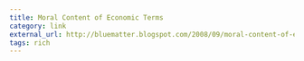 ```yaml
---
title: Moral Content of Economic Terms
category: link
external_url: http://bluematter.blogspot.com/2008/09/moral-content-of-economic-terminology.html
tags: rich
---
```

